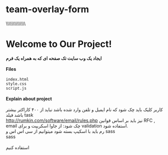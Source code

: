 # team-overlay-form


\\\\\\\\\\\\\\\\\\\\\\\\\\\\
# Welcome to Our Project!

**ایجاد یک وب سایت تک صفحه ای که به همراه یک فرم**
<br />
<br />
**Files**<br />
<br />
`index.html`<br />
`style.css`<br />
`script.js`<br />
<br />
**Explain about project**<br />
<br />کاربر کلیک باید چک شود که نام ایمیل و تلفن وارد شده باشد
 نباید از ۴۰۰ کاراکتر بیشتر باشد فیلد task  
 http://rumkin.com/software/email/rules.php        نیز باید بر اساس قوانین    RFC , email چک شود: از جاوا اسکریپت و برای validation استفاده شود. 
<br />رم باید با اسکیپ بسته شود
میتوانیم از سی اس اس و sass<br />
sass<br />
<br />استفاده کنیم
